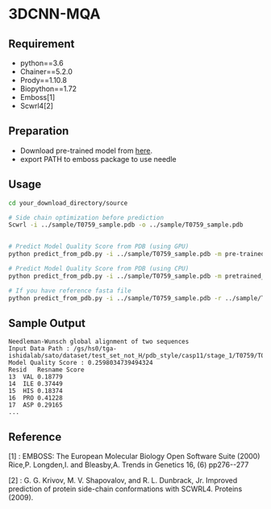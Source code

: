 # 3DCNN-MQA

## Requirement
- python==3.6
- Chainer==5.2.0
- Prody==1.10.8
- Biopython==1.72
- Emboss[1]
- Scwrl4[2]
## Preparation

- Download pre-trained model from [here](http://www.cb.cs.titech.ac.jp/~sato/bmc2018/pretrained_model.npz).
- export PATH to emboss package to use needle
## Usage
```bash
cd your_download_directory/source

# Side chain optimization before prediction
Scwrl -i ../sample/T0759_sample.pdb -o ../sample/T0759_sample.pdb


# Predict Model Quality Score from PDB (using GPU)
python predict_from_pdb.py -i ../sample/T0759_sample.pdb -m pre-trained_model_path -g 0

# Predict Model Quality Score from PDB (using CPU)
python predict_from_pdb.py -i ../sample/T0759_sample.pdb -m pretrained_model_path

# If you have reference fasta file
python predict_from_pdb.py -i ../sample/T0759_sample.pdb -r ../sample/T0759.fasta -m pre-trained_model_path -g 0

```
## Sample Output
```text
Needleman-Wunsch global alignment of two sequences
Input Data Path : /gs/hs0/tga-ishidalab/sato/dataset/test_set_not_H/pdb_style/casp11/stage_1/T0759/T0759TS022_2.pdb
Model Quality Score : 0.2598034739494324
Resid	Resname	Score
13	VAL	0.18779
14	ILE	0.37449
15	HIS	0.18374
16	PRO	0.41228
17	ASP	0.29165
...
```


## Reference
[1] : EMBOSS: The European Molecular Biology Open Software Suite (2000) 
Rice,P. Longden,I. and Bleasby,A. 
Trends in Genetics 16, (6) pp276--277

[2] : G. G. Krivov, M. V. Shapovalov, and R. L. Dunbrack, Jr. Improved prediction of protein side-chain conformations with SCWRL4. Proteins (2009).


